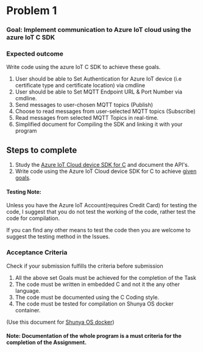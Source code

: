 # Problem 1

### Goal: Implement communication to Azure IoT cloud using the azure IoT C SDK

### Expected outcome
Write code using the azure IoT C SDK to achieve these goals. 

1. User should be able to Set Authentication for Azure IoT device (i.e certificate type and certificate location) via cmdline
2. User should be able to Set MQTT Endpoint URL & Port Number via cmdline. 
3. Send messages to user-chosen MQTT topics (Publish)
4. Choose to read messages from user-selected MQTT topics (Subscribe) 
5. Read messages from selected MQTT Topics in real-time. 
6. Simplified document for Compiling the SDK and linking it with your program

## Steps to complete

1. Study the [Azure IoT Cloud device SDK for C](https://github.com/Azure/azure-iot-sdk-c) and document the API's.
2. Write code using the Azure IoT Cloud device SDK for C to achieve [given goals](#expected-outcome).

#### Testing Note:
Unless you have the Azure IoT Account(requires Credit Card) for testing the code, 
I suggest that you do not test the working of the code, rather test the code for compilation. 

If you can find any other means to test the code then you are welcome to suggest 
the testing method in the Issues.

### Acceptance Criteria 
Check if your submission fulfills the criteria before submission

1. All the above set Goals must be achieved for the completion of the Task
2. The code must be written in embedded C and not it the any other language.
3. The code must be documented using the C Coding style. 
4. The code must be tested for compilation on Shunya OS docker container. 

(Use this document for [Shunya OS docker](https://gitlab.iotiot.in/snippets/52))

#### Note: Documentation of the whole program is a must criteria for the completion of the Assignment.